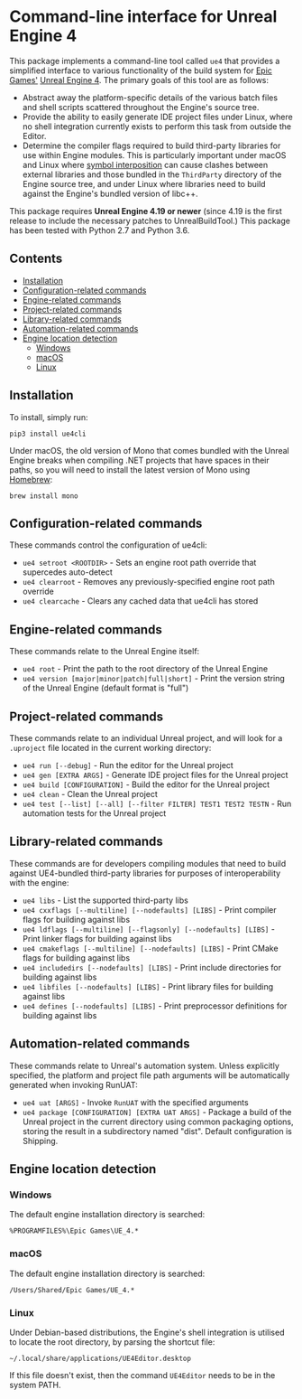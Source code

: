 Command-line interface for Unreal Engine 4
==========================================

This package implements a command-line tool called `ue4` that provides a simplified interface to various functionality of the build system for [Epic Games'](https://www.epicgames.com/) [Unreal Engine 4](https://www.unrealengine.com/). The primary goals of this tool are as follows:

- Abstract away the platform-specific details of the various batch files and shell scripts scattered throughout the Engine's source tree.
- Provide the ability to easily generate IDE project files under Linux, where no shell integration currently exists to perform this task from outside the Editor.
- Determine the compiler flags required to build third-party libraries for use within Engine modules. This is particularly important under macOS and Linux where [symbol interposition](https://developer.apple.com/library/content/documentation/DeveloperTools/Conceptual/DynamicLibraries/100-Articles/DynamicLibraryUsageGuidelines.html#//apple_ref/doc/uid/TP40001928-SW9) can cause clashes between external libraries and those bundled in the `ThirdParty` directory of the Engine source tree, and under Linux where libraries need to build against the Engine's bundled version of libc++.

This package requires **Unreal Engine 4.19 or newer** (since 4.19 is the first release to include the necessary patches to UnrealBuildTool.) This package has been tested with Python 2.7 and Python 3.6.


Contents
--------

- [Installation](#installation)
- [Configuration-related commands](#configuration-related-commands)
- [Engine-related commands](#engine-related-commands)
- [Project-related commands](#project-related-commands)
- [Library-related commands](#library-related-commands)
- [Automation-related commands](#automation-related-commands)
- [Engine location detection](#engine-location-detection)
	- [Windows](#windows)
	- [macOS](#macos)
	- [Linux](#linux)


Installation
------------

To install, simply run:

```
pip3 install ue4cli
```

Under macOS, the old version of Mono that comes bundled with the Unreal Engine breaks when compiling .NET projects that have spaces in their paths, so you will need to install the latest version of Mono using [Homebrew](https://brew.sh/):

```
brew install mono
```


Configuration-related commands
------------------------------

These commands control the configuration of ue4cli:

- `ue4 setroot <ROOTDIR>` - Sets an engine root path override that supercedes auto-detect
- `ue4 clearroot` - Removes any previously-specified engine root path override
- `ue4 clearcache` - Clears any cached data that ue4cli has stored


Engine-related commands
-----------------------

These commands relate to the Unreal Engine itself:

- `ue4 root` - Print the path to the root directory of the Unreal Engine
- `ue4 version [major|minor|patch|full|short]` - Print the version string of the Unreal Engine (default format is "full")


Project-related commands
------------------------

These commands relate to an individual Unreal project, and will look for a `.uproject` file located in the current working directory:

- `ue4 run [--debug]` - Run the editor for the Unreal project
- `ue4 gen [EXTRA ARGS]` - Generate IDE project files for the Unreal project
- `ue4 build [CONFIGURATION]` - Build the editor for the Unreal project
- `ue4 clean` - Clean the Unreal project
- `ue4 test [--list] [--all] [--filter FILTER] TEST1 TEST2 TESTN` - Run automation tests for the Unreal project


Library-related commands
------------------------

These commands are for developers compiling modules that need to build against UE4-bundled third-party libraries for purposes of interoperability with the engine:

- `ue4 libs` - List the supported third-party libs
- `ue4 cxxflags [--multiline] [--nodefaults] [LIBS]` - Print compiler flags for building against libs
- `ue4 ldflags [--multiline] [--flagsonly] [--nodefaults] [LIBS]` - Print linker flags for building against libs
- `ue4 cmakeflags [--multiline] [--nodefaults] [LIBS]` - Print CMake flags for building against libs
- `ue4 includedirs [--nodefaults] [LIBS]` - Print include directories for building against libs
- `ue4 libfiles [--nodefaults] [LIBS]` - Print library files for building against libs
- `ue4 defines [--nodefaults] [LIBS]` - Print preprocessor definitions for building against libs

Automation-related commands
---------------------------

These commands relate to Unreal's automation system. Unless explicitly specified, the platform and project file path arguments will be automatically generated when invoking RunUAT:

- `ue4 uat [ARGS]` - Invoke `RunUAT` with the specified arguments
- `ue4 package [CONFIGURATION] [EXTRA UAT ARGS]` - Package a build of the Unreal project in the current directory using common packaging options, storing the result in a subdirectory named "dist". Default configuration is Shipping.


Engine location detection
-------------------------

### Windows

The default engine installation directory is searched:

```
%PROGRAMFILES%\Epic Games\UE_4.*
```

### macOS

The default engine installation directory is searched:

```
/Users/Shared/Epic Games/UE_4.*
```

### Linux

Under Debian-based distributions, the Engine's shell integration is utilised to locate the root directory, by parsing the shortcut file:

```
~/.local/share/applications/UE4Editor.desktop
```

If this file doesn't exist, then the command `UE4Editor` needs to be in the system PATH.
